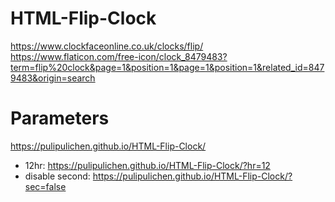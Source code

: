 # HTML-Flip-Clock

https://www.clockfaceonline.co.uk/clocks/flip/
https://www.flaticon.com/free-icon/clock_8479483?term=flip%20clock&page=1&position=1&page=1&position=1&related_id=8479483&origin=search


# Parameters

https://pulipulichen.github.io/HTML-Flip-Clock/

- 12hr: https://pulipulichen.github.io/HTML-Flip-Clock/?hr=12
- disable second: https://pulipulichen.github.io/HTML-Flip-Clock/?sec=false